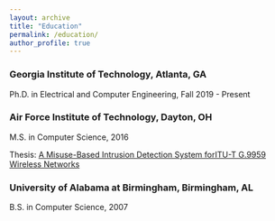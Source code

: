 ```yaml
---
layout: archive
title: "Education"
permalink: /education/
author_profile: true
---
```


<h3>Georgia Institute of Technology, Atlanta, GA</h3>
Ph.D. in Electrical and Computer Engineering,  Fall 2019 - Present

<h3>Air Force Institute of Technology, Dayton, OH</h3>
M.S. in Computer Science,  2016

Thesis: [A Misuse-Based Intrusion Detection System forITU-T G.9959 Wireless Networks](https://scholar.afit.edu/etd/299/)

<h3>University of Alabama at Birmingham, Birmingham, AL</h3>
B.S. in Computer Science, 2007
